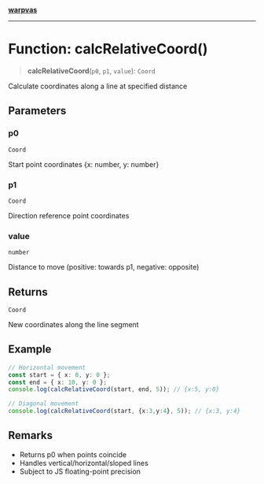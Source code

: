 [**warpvas**](../../../README.md)

***

# Function: calcRelativeCoord()

> **calcRelativeCoord**(`p0`, `p1`, `value`): `Coord`

Calculate coordinates along a line at specified distance

## Parameters

### p0

`Coord`

Start point coordinates {x: number, y: number}

### p1

`Coord`

Direction reference point coordinates

### value

`number`

Distance to move (positive: towards p1, negative: opposite)

## Returns

`Coord`

New coordinates along the line segment

## Example

```typescript
// Horizontal movement
const start = { x: 0, y: 0 };
const end = { x: 10, y: 0 };
console.log(calcRelativeCoord(start, end, 5)); // {x:5, y:0}

// Diagonal movement
console.log(calcRelativeCoord(start, {x:3,y:4}, 5)); // {x:3, y:4}
```

## Remarks

- Returns p0 when points coincide
- Handles vertical/horizontal/sloped lines
- Subject to JS floating-point precision
